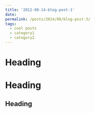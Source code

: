 ```yaml
---
title: '2012-08-14-blog-post-1'
date: 
permalink: /posts/2014/08/blog-post-3/
tags:
  - cool posts
  - category1
  - category2
---
```


Heading
======

Heading
======

Heading
------